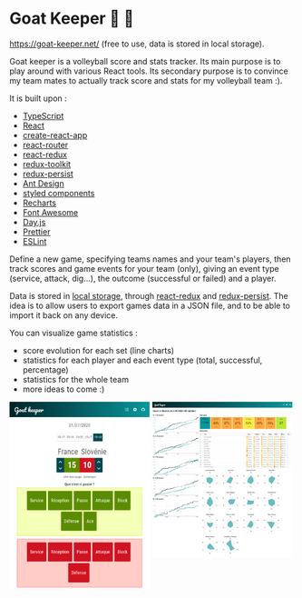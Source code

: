 # Goat Keeper 🏐 🐐

https://goat-keeper.net/ (free to use, data is stored in local storage).

Goat keeper is a volleyball score and stats tracker. Its main purpose is to play around with various React tools. Its secondary purpose is to convince my team mates to actually track score and stats for my volleyball team :).

It is built upon :

- [TypeScript](https://www.typescriptlang.org/)
- [React](https://reactjs.org/)
- [create-react-app](https://create-react-app.dev/)
- [react-router](https://reactrouter.com/)
- [react-redux](https://react-redux.js.org/)
- [redux-toolkit](https://redux-toolkit.js.org/)
- [redux-persist](https://github.com/rt2zz/redux-persist)
- [Ant Design](https://ant.design/)
- [styled components](https://styled-components.com/)
- [Recharts](https://recharts.org/)
- [Font Awesome](https://fontawesome.com/)
- [Day.js](https://github.com/iamkun/dayjs)
- [Prettier](https://prettier.io/)
- [ESLint](https://eslint.org/)

Define a new game, specifying teams names and your team's players, then track scores and game events for your team (only), giving an event type (service, attack, dig...), the outcome (successful or failed) and a player.

Data is stored in [local storage](https://developer.mozilla.org/en-US/docs/Web/API/Window/localStorage), through [react-redux](https://react-redux.js.org/) and [redux-persist](https://github.com/rt2zz/redux-persist). The idea is to allow users to export games data in a JSON file, and to be able to import it back on any device.

You can visualize game statistics :

- score evolution for each set (line charts)
- statistics for each player and each event type (total, successful, percentage)
- statistics for the whole team
- more ideas to come :)

<div style="display:flex;">
  <div style="margin-right:5px;width:300px;"><img src="public/images/board.png" /></div>
  <div style="margin-right:5px;width:300px;" ><img src="public/images/stats.png" /></div> 
</div>